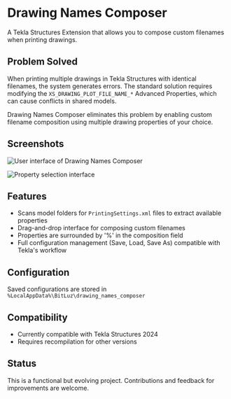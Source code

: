 # Drawing Names Composer

A Tekla Structures Extension that allows you to compose custom filenames when printing drawings.

## Problem Solved
When printing multiple drawings in Tekla Structures with identical filenames, the system generates errors. The standard solution requires modifying the `XS_DRAWING_PLOT_FILE_NAME_*` Advanced Properties, which can cause conflicts in shared models.

Drawing Names Composer eliminates this problem by enabling custom filename composition using multiple drawing properties of your choice.

## Screenshots
![User interface of Drawing Names Composer](https://github.com/user-attachments/assets/7f598dce-6748-49aa-a303-4c7f5e1473c0)

![Property selection interface](https://github.com/user-attachments/assets/c489dc76-eb72-4ec2-9deb-0393ba8218f4)

## Features
- Scans model folders for `PrintingSettings.xml` files to extract available properties
- Drag-and-drop interface for composing custom filenames
- Properties are surrounded by '%' in the composition field
- Full configuration management (Save, Load, Save As) compatible with Tekla's workflow

## Configuration
Saved configurations are stored in `%LocalAppData%\BitLuz\drawing_names_composer`

## Compatibility
- Currently compatible with Tekla Structures 2024
- Requires recompilation for other versions

## Status
This is a functional but evolving project. Contributions and feedback for improvements are welcome.
